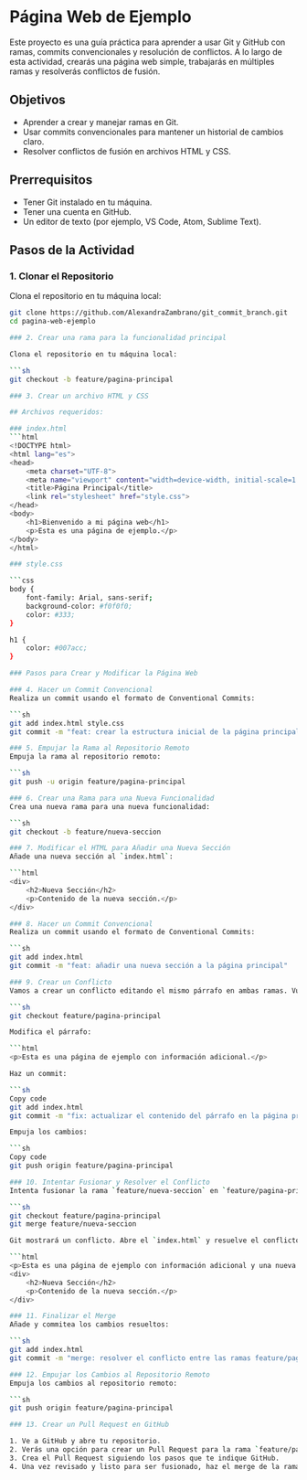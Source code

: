 # Página Web de Ejemplo

Este proyecto es una guía práctica para aprender a usar Git y GitHub con ramas, commits convencionales y resolución de conflictos. A lo largo de esta actividad, crearás una página web simple, trabajarás en múltiples ramas y resolverás conflictos de fusión.

## Objetivos

- Aprender a crear y manejar ramas en Git.
- Usar commits convencionales para mantener un historial de cambios claro.
- Resolver conflictos de fusión en archivos HTML y CSS.

## Prerrequisitos

- Tener Git instalado en tu máquina.
- Tener una cuenta en GitHub.
- Un editor de texto (por ejemplo, VS Code, Atom, Sublime Text).

## Pasos de la Actividad

### 1. Clonar el Repositorio

Clona el repositorio en tu máquina local:

```sh
git clone https://github.com/AlexandraZambrano/git_commit_branch.git
cd pagina-web-ejemplo

### 2. Crear una rama para la funcionalidad principal

Clona el repositorio en tu máquina local:

```sh
git checkout -b feature/pagina-principal

### 3. Crear un archivo HTML y CSS

## Archivos requeridos:

### index.html
```html
<!DOCTYPE html>
<html lang="es">
<head>
    <meta charset="UTF-8">
    <meta name="viewport" content="width=device-width, initial-scale=1.0">
    <title>Página Principal</title>
    <link rel="stylesheet" href="style.css">
</head>
<body>
    <h1>Bienvenido a mi página web</h1>
    <p>Esta es una página de ejemplo.</p>
</body>
</html>

### style.css

```css
body {
    font-family: Arial, sans-serif;
    background-color: #f0f0f0;
    color: #333;
}

h1 {
    color: #007acc;
}

### Pasos para Crear y Modificar la Página Web

### 4. Hacer un Commit Convencional
Realiza un commit usando el formato de Conventional Commits:

```sh
git add index.html style.css
git commit -m "feat: crear la estructura inicial de la página principal"

### 5. Empujar la Rama al Repositorio Remoto
Empuja la rama al repositorio remoto:

```sh
git push -u origin feature/pagina-principal

### 6. Crear una Rama para una Nueva Funcionalidad
Crea una nueva rama para una nueva funcionalidad:

```sh
git checkout -b feature/nueva-seccion

### 7. Modificar el HTML para Añadir una Nueva Sección
Añade una nueva sección al `index.html`:

```html
<div>
    <h2>Nueva Sección</h2>
    <p>Contenido de la nueva sección.</p>
</div>

### 8. Hacer un Commit Convencional
Realiza un commit usando el formato de Conventional Commits:

```sh
git add index.html
git commit -m "feat: añadir una nueva sección a la página principal"

### 9. Crear un Conflicto
Vamos a crear un conflicto editando el mismo párrafo en ambas ramas. Vuelve a la rama `feature/pagina-principal` y edita el `index.html`:

```sh
git checkout feature/pagina-principal

Modifica el párrafo:

```html
<p>Esta es una página de ejemplo con información adicional.</p>

Haz un commit:

```sh
Copy code
git add index.html
git commit -m "fix: actualizar el contenido del párrafo en la página principal"

Empuja los cambios:

```sh
Copy code
git push origin feature/pagina-principal

### 10. Intentar Fusionar y Resolver el Conflicto
Intenta fusionar la rama `feature/nueva-seccion` en `feature/pagina-principal`:

```sh
git checkout feature/pagina-principal
git merge feature/nueva-seccion

Git mostrará un conflicto. Abre el `index.html` y resuelve el conflicto editando el archivo para que luzca así:

```html
<p>Esta es una página de ejemplo con información adicional y una nueva sección.</p>
<div>
    <h2>Nueva Sección</h2>
    <p>Contenido de la nueva sección.</p>
</div>

### 11. Finalizar el Merge
Añade y commitea los cambios resueltos:

```sh
git add index.html
git commit -m "merge: resolver el conflicto entre las ramas feature/pagina-principal y feature/nueva-seccion"

### 12. Empujar los Cambios al Repositorio Remoto
Empuja los cambios al repositorio remoto:

```sh
git push origin feature/pagina-principal

### 13. Crear un Pull Request en GitHub

1. Ve a GitHub y abre tu repositorio.
2. Verás una opción para crear un Pull Request para la rama `feature/pagina-principal`.
3. Crea el Pull Request siguiendo los pasos que te indique GitHub.
4. Una vez revisado y listo para ser fusionado, haz el merge de la rama `feature/pagina-principal` en `main`.

